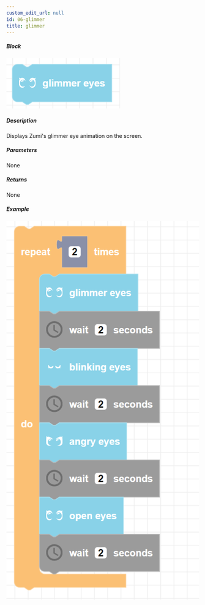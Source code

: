 ```yaml
---
custom_edit_url: null
id: 06-glimmer
title: glimmer
---
```


##### Block

![glimmer image](glimmer.png)

##### Description

Displays Zumi's glimmer eye animation on the screen.

##### Parameters

None

##### Returns

None

##### Example

![Alt text](glimmer_blinking_angry_open_example.png)
